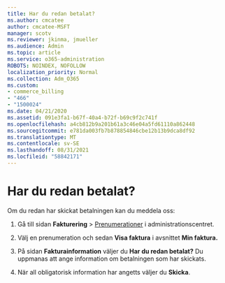 ```yaml
---
title: Har du redan betalat?
ms.author: cmcatee
author: cmcatee-MSFT
manager: scotv
ms.reviewer: jkinma, jmueller
ms.audience: Admin
ms.topic: article
ms.service: o365-administration
ROBOTS: NOINDEX, NOFOLLOW
localization_priority: Normal
ms.collection: Adm_O365
ms.custom:
- commerce_billing
- "466"
- "1500024"
ms.date: 04/21/2020
ms.assetid: 091e3fa1-b67f-40a4-b72f-b69c9f2c741f
ms.openlocfilehash: a4cb812b9a201b61a3c46e04a5fd61110a862448
ms.sourcegitcommit: e781da003fb7b878854846cbe12b13b9dca8df92
ms.translationtype: MT
ms.contentlocale: sv-SE
ms.lasthandoff: 08/31/2021
ms.locfileid: "58842171"
---
```

# <a name="already-paid"></a>Har du redan betalat?

Om du redan har skickat betalningen kan du meddela oss:
  
1. Gå till sidan **Fakturering** \> [Prenumerationer](https://go.microsoft.com/fwlink/p/?linkid=842054) i administrationscentret.

2. Välj en prenumeration och sedan **Visa faktura** i avsnittet **Min faktura.**

3. På sidan **Fakturainformation** väljer du **Har du redan betalat?** Du uppmanas att ange information om betalningen som har skickats.

4. När all obligatorisk information har angetts väljer du **Skicka**.